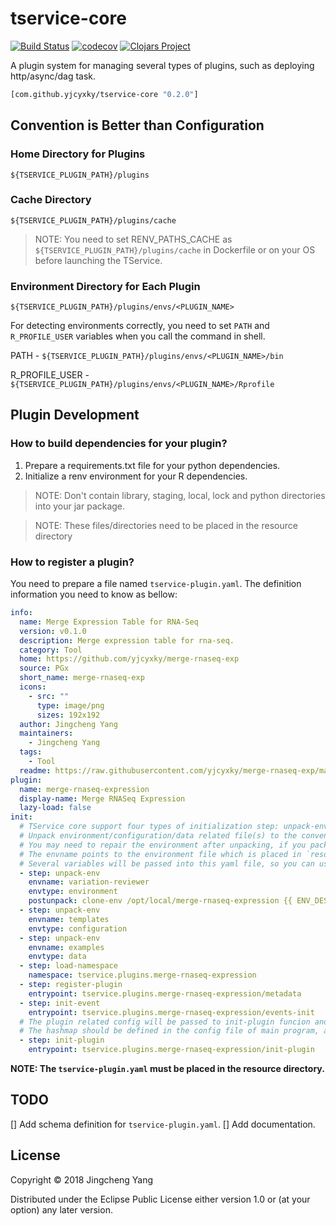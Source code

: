 # tservice-core
[![Build Status](https://travis-ci.org//.svg?branch=master)](https://travis-ci.org//)
[![codecov](https://codecov.io/gh///branch/master/graph/badge.svg)](https://codecov.io/gh//)
[![Clojars Project](https://img.shields.io/clojars/v/org.clojars.yjcyxky/tservice-core.svg)](https://clojars.org/org.clojars.yjcyxky/tservice-core)

A plugin system for managing several types of plugins, such as deploying http/async/dag task.

```clj
[com.github.yjcyxky/tservice-core "0.2.0"]
```

## Convention is Better than Configuration

### Home Directory for Plugins

`${TSERVICE_PLUGIN_PATH}/plugins`

### Cache Directory

`${TSERVICE_PLUGIN_PATH}/plugins/cache`

> NOTE: You need to set RENV_PATHS_CACHE as `${TSERVICE_PLUGIN_PATH}/plugins/cache` in Dockerfile or on your OS before launching the TService.

### Environment Directory for Each Plugin

`${TSERVICE_PLUGIN_PATH}/plugins/envs/<PLUGIN_NAME>`

For detecting environments correctly, you need to set `PATH` and `R_PROFILE_USER` variables when you call the command in shell.

PATH - `${TSERVICE_PLUGIN_PATH}/plugins/envs/<PLUGIN_NAME>/bin`

R_PROFILE_USER - `${TSERVICE_PLUGIN_PATH}/plugins/envs/<PLUGIN_NAME>/Rprofile`


## Plugin Development

### How to build dependencies for your plugin?

1. Prepare a requirements.txt file for your python dependencies.
2. Initialize a renv environment for your R dependencies. 

> NOTE: Don't contain library, staging, local, lock and python directories into your jar package.

> NOTE: These files/directories need to be placed in the resource directory

### How to register a plugin?

You need to prepare a file named `tservice-plugin.yaml`. The definition information you need to know as bellow:

```yaml
info:
  name: Merge Expression Table for RNA-Seq
  version: v0.1.0
  description: Merge expression table for rna-seq.
  category: Tool
  home: https://github.com/yjcyxky/merge-rnaseq-exp
  source: PGx
  short_name: merge-rnaseq-exp
  icons:
    - src: ""
      type: image/png
      sizes: 192x192
  author: Jingcheng Yang
  maintainers:
    - Jingcheng Yang
  tags:
    - Tool
  readme: https://raw.githubusercontent.com/yjcyxky/merge-rnaseq-exp/master/README.md
plugin:
  name: merge-rnaseq-expression
  display-name: Merge RNASeq Expression
  lazy-load: false
init:
  # TService core support four types of initialization step: unpack-env, load-namespace, register-plugin, init-event, init-plugin
  # Unpack environment/configuration/data related file(s) to the conventional directory.
  # You may need to repair the environment after unpacking, if you package your python dependencies as a archive file. so you can use a shell command in PATH to fix some problems, such as repairing python environment, changing the permissions of files in these directory.
  # The envname points to the environment file which is placed in `resource` directory. It may be a tar.gz|zip file or a directory.
  # Several variables will be passed into this yaml file, so you can use template syntax to get them. Such as ENV_DEST_DIR, DATA_DIR, CONFIG_DIR, ENV_NAME.
  - step: unpack-env
    envname: variation-reviewer
    envtype: environment
    postunpack: clone-env /opt/local/merge-rnaseq-expression {{ ENV_DEST_DIR }}
  - step: unpack-env
    envname: templates
    envtype: configuration
  - step: unpack-env
    envname: examples
    envtype: data
  - step: load-namespace
    namespace: tservice.plugins.merge-rnaseq-expression
  - step: register-plugin
    entrypoint: tservice.plugins.merge-rnaseq-expression/metadata
  - step: init-event
    entrypoint: tservice.plugins.merge-rnaseq-expression/events-init
  # The plugin related config will be passed to init-plugin funcion and it is a hashmap.
  # The hashmap should be defined in the config file of main program, and the plugin name must be as a key.
  - step: init-plugin
    entrypoint: tservice.plugins.merge-rnaseq-expression/init-plugin
```


**NOTE: The `tservice-plugin.yaml` must be placed in the resource directory.**

## TODO

[] Add schema definition for `tservice-plugin.yaml`.
[] Add documentation.

## License

Copyright © 2018 Jingcheng Yang

Distributed under the Eclipse Public License either version 1.0 or (at
your option) any later version.
